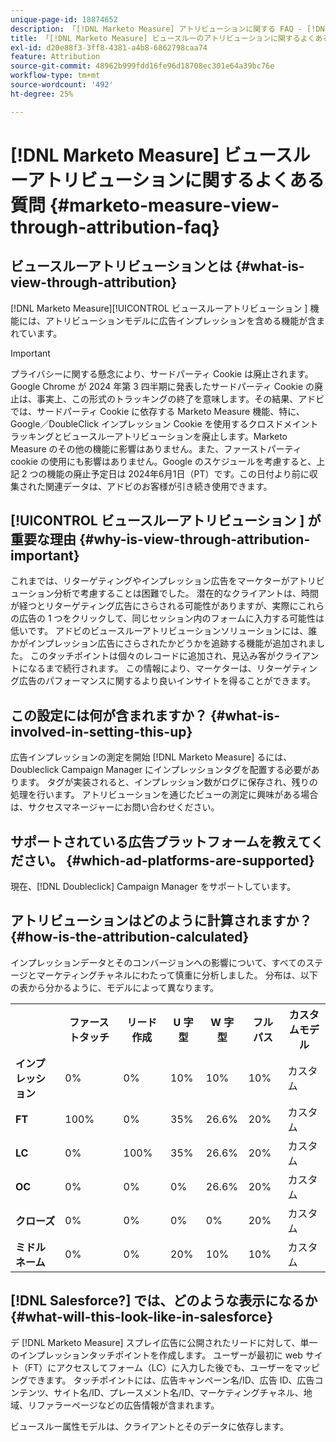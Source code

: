```yaml
---
unique-page-id: 18874652
description: 「[!DNL Marketo Measure] アトリビューションに関する FAQ - [!DNL Marketo Measure]」
title: 「[!DNL Marketo Measure] ビュースルーのアトリビューションに関するよくある質問」
exl-id: d20e88f3-3ff8-4381-a4b8-6862798caa74
feature: Attribution
source-git-commit: 48962b999fdd16fe96d18708ec301e64a39bc76e
workflow-type: tm+mt
source-wordcount: '492'
ht-degree: 25%

---
```


# [!DNL Marketo Measure] ビュースルーアトリビューションに関するよくある質問 {#marketo-measure-view-through-attribution-faq}

## ビュースルーアトリビューションとは {#what-is-view-through-attribution}

[!DNL Marketo Measure][!UICONTROL  ビュースルーアトリビューション ] 機能には、アトリビューションモデルに広告インプレッションを含める機能が含まれています。

>[!IMPORTANT]
>
>プライバシーに関する懸念により、サードパーティ Cookie は廃止されます。Google Chrome が 2024 年第 3 四半期に発表したサードパーティ Cookie の廃止は、事実上、この形式のトラッキングの終了を意味します。その結果、アドビでは、サードパーティ Cookie に依存する Marketo Measure 機能、特に、Google／DoubleClick インプレッション Cookie を使用するクロスドメイントラッキングとビュースルーアトリビューションを廃止します。Marketo Measure のその他の機能に影響はありません。また、ファーストパーティ cookie の使用にも影響はありません。Google のスケジュールを考慮すると、上記 2 つの機能の廃止予定日は 2024年6月1日（PT）です。この日付より前に収集された関連データは、アドビのお客様が引き続き使用できます。

## [!UICONTROL  ビュースルーアトリビューション ] が重要な理由 {#why-is-view-through-attribution-important}

これまでは、リターゲティングやインプレッション広告をマーケターがアトリビューション分析で考慮することは困難でした。 潜在的なクライアントは、時間が経つとリターゲティング広告にさらされる可能性がありますが、実際にこれらの広告の 1 つをクリックして、同じセッション内のフォームに入力する可能性は低いです。 アドビのビュースルーアトリビューションソリューションには、誰かがインプレッション広告にさらされたかどうかを追跡する機能が追加されました。 このタッチポイントは個々のレコードに追加され、見込み客がクライアントになるまで続行されます。 この情報により、マーケターは、リターゲティング広告のパフォーマンスに関するより良いインサイトを得ることができます。

## この設定には何が含まれますか？ {#what-is-involved-in-setting-this-up}

広告インプレッションの測定を開始 [!DNL Marketo Measure] るには、Doubleclick Campaign Manager にインプレッションタグを配置する必要があります。 タグが実装されると、インプレッション数がログに保存され、残りの処理を行います。 アトリビューションを通じたビューの測定に興味がある場合は、サクセスマネージャーにお問い合わせください。

## サポートされている広告プラットフォームを教えてください。 {#which-ad-platforms-are-supported}

現在、[!DNL Doubleclick] Campaign Manager をサポートしています。

## アトリビューションはどのように計算されますか？ {#how-is-the-attribution-calculated}

インプレッションデータとそのコンバージョンへの影響について、すべてのステージとマーケティングチャネルにわたって慎重に分析しました。 分布は、以下の表から分かるように、モデルによって異なります。

<table> 
 <colgroup> 
  <col> 
  <col> 
  <col> 
  <col> 
  <col> 
  <col> 
  <col> 
 </colgroup> 
 <tbody> 
  <tr> 
   <th><br></th> 
   <th>ファーストタッチ</th> 
   <th>リード作成</th> 
   <th>U 字型</th> 
   <th>W 字型</th> 
   <th>フルパス</th> 
   <th>カスタムモデル</th> 
  </tr> 
  <tr> 
   <td><strong>インプレッション</strong></td> 
   <td>0%</td> 
   <td>0%</td> 
   <td>10%</td> 
   <td>10%</td> 
   <td>10%</td> 
   <td>カスタム</td> 
  </tr> 
  <tr> 
   <td><strong>FT</strong></td> 
   <td>100%</td> 
   <td>0%</td> 
   <td>35%</td> 
   <td>26.6%</td> 
   <td>20%</td> 
   <td>カスタム</td> 
  </tr> 
  <tr> 
   <td><strong>LC</strong></td> 
   <td>0%</td> 
   <td>100%</td> 
   <td>35%</td> 
   <td>26.6%</td> 
   <td>20%</td> 
   <td>カスタム</td> 
  </tr> 
  <tr> 
   <td><strong>OC</strong></td> 
   <td>0%</td> 
   <td>0%</td> 
   <td>0%</td> 
   <td>26.6%</td> 
   <td>20%</td> 
   <td>カスタム</td> 
  </tr> 
  <tr> 
   <td><strong>クローズ</strong></td> 
   <td>0%</td> 
   <td>0%</td> 
   <td>0%</td> 
   <td>0%</td> 
   <td>20%</td> 
   <td>カスタム</td> 
  </tr> 
  <tr> 
   <td><strong>ミドルネーム</strong></td> 
   <td>0%</td> 
   <td>0%</td> 
   <td>20%</td> 
   <td>10%</td> 
   <td>10%</td> 
   <td>カスタム</td> 
  </tr> 
 </tbody> 
</table>

## [!DNL Salesforce?] では、どのような表示になるか {#what-will-this-look-like-in-salesforce}

デ [!DNL Marketo Measure] スプレイ広告に公開されたリードに対して、単一のインプレッションタッチポイントを作成します。 ユーザーが最初に web サイト（FT）にアクセスしてフォーム（LC）に入力した後でも、ユーザーをマッピングできます。 タッチポイントには、広告キャンペーン名/ID、広告 ID、広告コンテンツ、サイト名/ID、プレースメント名/ID、マーケティングチャネル、地域、リファラーページなどの広告情報が含まれます。

ビュースルー属性モデルは、クライアントとそのデータに依存します。
